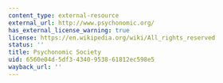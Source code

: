 ```yaml
---
content_type: external-resource
external_url: http://www.psychonomic.org/
has_external_license_warning: true
license: https://en.wikipedia.org/wiki/All_rights_reserved
status: ''
title: Psychonomic Society
uid: 6560e04d-5df3-4340-9538-61812ec598e5
wayback_url: ''
---
```

